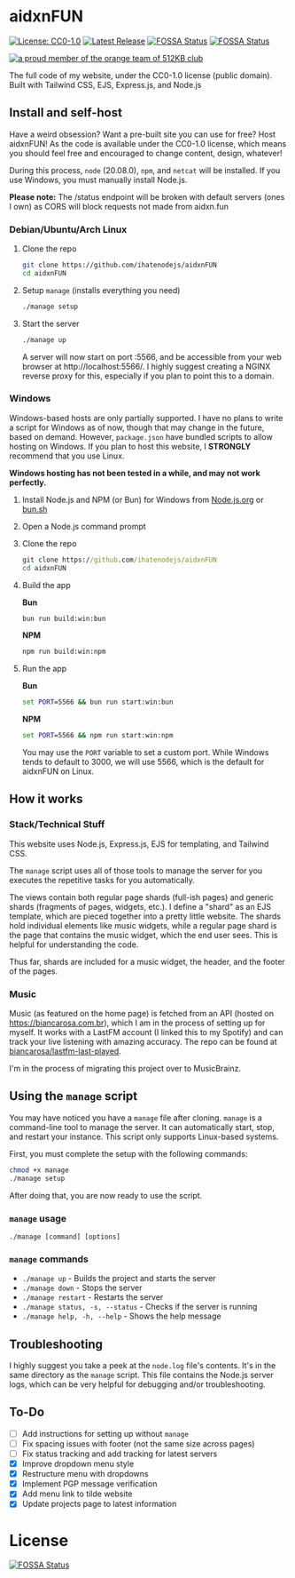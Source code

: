 # aidxnFUN

[![License: CC0-1.0](https://img.shields.io/badge/License-CC0_1.0-lightgrey.svg)](http://creativecommons.org/publicdomain/zero/1.0/)
[![Latest Release](https://img.shields.io/badge/latest_version-v.1.30-purple)](https://github.com/ihatenodejs/aidxnFUN/releases)
[![FOSSA Status](https://app.fossa.com/api/projects/git%2Bgithub.com%2Fihatenodejs%2FaidxnFUN.svg?type=shield&issueType=license)](https://app.fossa.com/projects/git%2Bgithub.com%2Fihatenodejs%2FaidxnFUN?ref=badge_shield&issueType=license)
[![FOSSA Status](https://app.fossa.com/api/projects/git%2Bgithub.com%2Fihatenodejs%2FaidxnFUN.svg?type=shield&issueType=security)](https://app.fossa.com/projects/git%2Bgithub.com%2Fihatenodejs%2FaidxnFUN?ref=badge_shield&issueType=security)

<a href="https://512kb.club"><img src="https://512kb.club/assets/images/orange-team.svg" alt="a proud member of the orange team of 512KB club" /></a>

The full code of my website, under the CC0-1.0 license (public domain). Built with Tailwind CSS, EJS, Express.js, and Node.js

## Install and self-host

Have a weird obsession? Want a pre-built site you can use for free? Host aidxnFUN! As the code is available under the CC0-1.0 license, which means you should feel free and encouraged to change content, design, whatever!

During this process, `node` (20.08.0), `npm`, and `netcat` will be installed. If you use Windows, you must manually install Node.js.

**Please note:** The /status endpoint will be broken with default servers (ones I own) as CORS will block requests not made from aidxn.fun

### Debian/Ubuntu/Arch Linux

1. Clone the repo
   ```bash
   git clone https://github.com/ihatenodejs/aidxnFUN
   cd aidxnFUN
   ```

2. Setup `manage` (installs everything you need)

   ```bash
   ./manage setup
   ```

3. Start the server

   ```bash
   ./manage up
   ```

   A server will now start on port :5566, and be accessible from your web browser at http://localhost:5566/. I highly suggest creating a NGINX reverse proxy for this, especially if you plan to point this to a domain.

### Windows

Windows-based hosts are only partially supported. I have no plans to write a script for Windows as of now, though that may change in the future, based on demand. However, `package.json` have bundled scripts to allow hosting on Windows. If you plan to host this website, I **STRONGLY** recommend that you use Linux.

**Windows hosting has not been tested in a while, and may not work perfectly.**

1. Install Node.js and NPM (or Bun) for Windows from [Node.js.org](https://nodejs.org/) or [bun.sh](https://bun.sh/)

2. Open a Node.js command prompt

3. Clone the repo

   ```bat
   git clone https://github.com/ihatenodejs/aidxnFUN
   cd aidxnFUN
   ```
   
4. Build the app

   **Bun**

   ```bat
   bun run build:win:bun
   ```
   
   **NPM**
    
   ```bat
   npm run build:win:npm   
   ```

5. Run the app

   **Bun**

   ```bat
   set PORT=5566 && bun run start:win:bun
   ```
   
   **NPM**
   
   ```bat
   set PORT=5566 && npm run start:win:npm
   ```
   
   You may use the `PORT` variable to set a custom port. While Windows tends to default to 3000, we will use 5566, which is the default for aidxnFUN on Linux.

## How it works

### Stack/Technical Stuff

This website uses Node.js, Express.js, EJS for templating, and Tailwind CSS.

The `manage` script uses all of those tools to manage the server for you executes the repetitive tasks for you automatically.

The views contain both regular page shards (full-ish pages) and generic shards (fragments of pages, widgets, etc.). I define a "shard" as an EJS template, which are pieced together into a pretty little website. The shards hold individual elements like music widgets, while a regular page shard is the page that contains the music widget, which the end user sees. This is helpful for understanding the code.

Thus far, shards are included for a music widget, the header, and the footer of the pages.

### Music

Music (as featured on the home page) is fetched from an API (hosted on https://biancarosa.com.br), which I am in the process of setting up for myself. It works with a LastFM account (I linked this to my Spotify) and can track your live listening with amazing accuracy. The repo can be found at [biancarosa/lastfm-last-played](https://github.com/biancarosa/lastfm-last-played).

I'm in the process of migrating this project over to MusicBrainz.

## Using the `manage` script

You may have noticed you have a `manage` file after cloning. `manage` is a command-line tool to manage the server. It can automatically start, stop, and restart your instance. This script only supports Linux-based systems.

First, you must complete the setup with the following commands:
```bash
chmod +x manage
./manage setup
```

After doing that, you are now ready to use the script.

### `manage` usage
`./manage [command] [options]`

### `manage` commands
+ `./manage up` - Builds the project and starts the server
+ `./manage down` - Stops the server
+ `./manage restart` - Restarts the server
+ `./manage status, -s, --status` - Checks if the server is running
+ `./manage help, -h, --help` - Shows the help message

## Troubleshooting

I highly suggest you take a peek at the `node.log` file's contents. It's in the same directory as the `manage` script. This file contains the Node.js server logs, which can be very helpful for debugging and/or troubleshooting.

## To-Do

- [ ] Add instructions for setting up without `manage`
- [ ] Fix spacing issues with footer (not the same size across pages)
- [ ] Fix status tracking and add tracking for latest servers
- [X] Improve dropdown menu style
- [X] Restructure menu with dropdowns
- [X] Implement PGP message verification
- [X] Add menu link to tilde website
- [X] Update projects page to latest information

# License

[![FOSSA Status](https://app.fossa.com/api/projects/git%2Bgithub.com%2Fihatenodejs%2FaidxnFUN.svg?type=large)](https://app.fossa.com/projects/git%2Bgithub.com%2Fihatenodejs%2FaidxnFUN?ref=badge_large)
